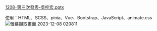 [1208-第三次發表-吳梓宏.pptx](https://github.com/WuTzuHung/HoshikawaWebDesign/files/14339786/1208-.-.pptx)

使用：HTML、SCSS、pinia、Vue、Bootstrap、JavaScript、animate.css
![螢幕擷取畫面 2023-12-08 020811](https://github.com/WuTzuHung/HoshikawaWebDesign/assets/151004287/449e7fbb-9fba-4f37-b57e-1fb554c0932c)
